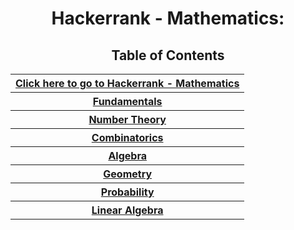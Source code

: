 <h1 align="center">Hackerrank - Mathematics:</h1>
<h2 align="center">Table of Contents</h2>
<p align=center><table style="width:100%">
   <tr>
    <th align="center"><a  href="https://www.hackerrank.com/domains/mathematics">Click here to go to Hackerrank - Mathematics</a></th>
  </tr>
  <tr>
    <th align="center"><a align="center" href="Fundamentals">Fundamentals</a></th>
  </tr>
   <tr>
    <th align="center"><a align="center" href="Number%20Theory">Number Theory </a></th>
  </tr>
  <tr>
    <th align="center"><a align="center" href="Combinatorics">Combinatorics</a></th>
  </tr>
  <tr >
    <th align="center"><a align="center" href="Algebra">Algebra</a></th>
  </tr>
  <tr>
    <th align="center"><a align="center" href="Geometry">Geometry</a></th>
  </tr>
  <tr>
    <th align="center"><a align="center" href="Probability">Probability</a></th>
  </tr>
  <tr>
    <th align="center"><a align="center" href="Linear%20Algebra">Linear Algebra</a></th>
  </tr>
 
</table> </p>
</Center>
